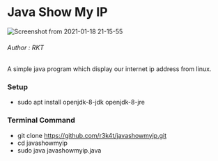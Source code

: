# Java Show My IP 

![Screenshot from 2021-01-18 21-15-55](https://user-images.githubusercontent.com/69615463/104934354-3a3dce80-59d4-11eb-8326-47e48d49eb32.png)


<h6>Author : RKT</h6>


A simple java program which display our internet ip address from linux.


### Setup ###

+ sudo apt install openjdk-8-jdk openjdk-8-jre

### Terminal Command ###

+ git clone https://github.com/r3k4t/javashowmyip.git
+ cd javashowmyip
+ sudo java javashowmyip.java







